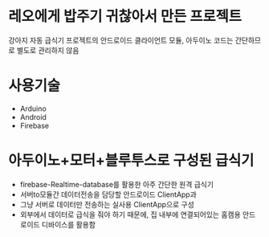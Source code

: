 # 레오에게 밥주기 귀찮아서 만든 프로젝트
강아지 자동 급식기 프로젝트의 안드로이드 클라이언트 모듈, 아두이노 코드는 간단하므로 별도로 관리하지 않음

# 사용기술
- Arduino
- Android
- Firebase

# 아두이노+모터+블루투스로 구성된 급식기
- firebase-Realtime-database를 활용한 아주 간단한 원격 급식기
- 서버to모듈간 데이터전송을 담당할 안드로이드 ClientApp과
- 그냥 서버로 데이터만 전송하는 실사용 ClientApp으로 구성
- 외부에서 데이터로 급식을 줘야 하기 때문에, 집 내부에 연결되어있는 홈캠용 안드로이드 디바이스를 활용함
